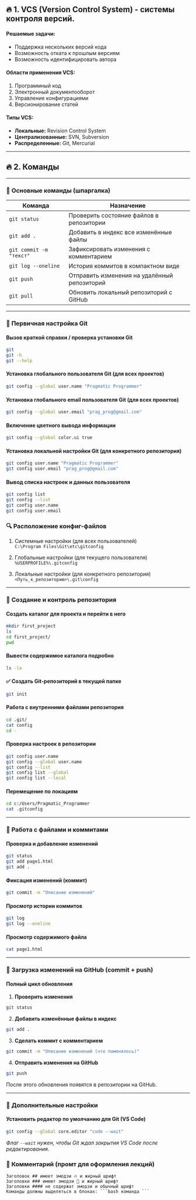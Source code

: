 ## 🔥 **1. VCS (Version Control System) - системы контроля  версий.**
 
#### Решаемые задачи:
- Поддержка нескольких версий кода
- Возможность отката к прошлым версиям
- Возможность идентифицировать автора
 
#### Области применения VCS:
1. Программный код
2. Электронный документооборот
3. Управление конфигурациями
4. Версионирование статей
 
#### Типы VCS:
- **Локальные:** Revision Control System
- **Централизованные:** SVN, Subversion
- **Распределенные:** Git, Mercurial
---

## 🔥 **2. Команды**

---

### 📂 **Основные команды (шпаргалка)**
| Команда | Назначение |
|--------|------------|
| `git status` | Проверить состояние файлов в репозитории |
| `git add .` | Добавить в индекс все изменённые файлы |
| `git commit -m "текст"` | Зафиксировать изменения с комментарием |
| `git log --oneline` | История коммитов в компактном виде |
| `git push` | Отправить изменения на удалённый репозиторий |
| `git pull` | Обновить локальный репозиторий с GitHub |

---

### 📂 **Первичная настройка Git**

#### Вызов краткой справки / проверка установки Git
```bash
git
git -h
git --help
```

#### Установка глобального пользователя Git (для всех проектов)
```bash
git config --global user.name "Pragmatic Programmer"
```

#### Установка глобального email пользователя Git (для всех проектов)
```bash
git config --global user.email "prag_prog@gmail.com"
```

#### Включение цветного вывода информации
```bash
git config --global color.ui true
```

#### Установка локальной настройки Git (для конкретного репозитория)
```bash
git config user.name "Pragmatic Programmer"
git config user.email "prag_prog@gmail.com"
```

#### Вывод списка настроек и данных пользователя
```bash
git config list
git config --list
git config user.name
git config user.email
```

### 🔍 **Расположение конфиг-файлов**
1. Системные настройки (для всех пользователей)  
`C:\Program Files\Git\etc\gitconfig`

2. Глобальные настройки (для текущего пользователя)  
`%USERPROFILE%\.gitconfig`

3. Локальные настройки (для конкретного репозитория)  
`<Путь_к_репозиторию>\.git\config`

---

### 📂 **Создание и контроль репозитория**

#### Создать каталог для проекта и перейти в него
```bash
mkdir first_project
ls
cd first_project/
pwd
```

#### Вывести содержимое каталога подробно
```bash
ls -la
```

#### ✅ Создать Git-репозиторий в текущей папке
```bash
git init
```

#### Работа с внутренними файлами репозитория
```bash
cd .git/
cat config
cd -
```

#### Проверка настроек в репозитории
```bash
git config user.name
git config --global user.name
git config --list
git config list --global
git config list --local
```

#### Перемещение по локациям
```bash
cd c:/Users/Pragmatic_Programmer
cat .gitconfig
```

---

### 📂 **Работа с файлами и коммитами**

#### Проверка и добавление изменений
```bash
git status
git add page1.html
git add .
```

#### Фиксация изменений (коммит)
```bash
git commit -m "Описание изменений"
```

#### Просмотр истории коммитов
```bash
git log
git log --oneline
```

#### Просмотр содержимого файла
```bash
cat page1.html
```

---

### 📂 **Загрузка изменений на GitHub (commit + push)**

#### Полный цикл обновления
1. **Проверить изменения**
```bash
git status
```

2. **Добавить изменённые файлы в индекс**
```bash
git add .
```

3. **Сделать коммит с комментарием**
```bash
git commit -m "Описание изменений (что поменялось)"
```

4. **Отправить изменения на GitHub**
```bash
git push
```

После этого обновления появятся в репозитории на GitHub.

---

### 📂 **Дополнительные настройки**

#### Установить редактор по умолчанию для Git (VS Code)
```bash
git config --global core.editor "code --wait"
```
*Флаг `--wait` нужен, чтобы Git ждал закрытия VS Code после редактирования.*

### 📂 **Комментарий (промт для оформления лекций)**

```
Заголовок ## имеет эмодзи 🔥 и жирный шрифт  
Заголовки ### имеют эмодзи 📂 и жирный шрифт  
Заголовки #### не содержат эмодзи и обычный шрифт  
Команды должны выделяться в блоках: ```bash команда ```
```